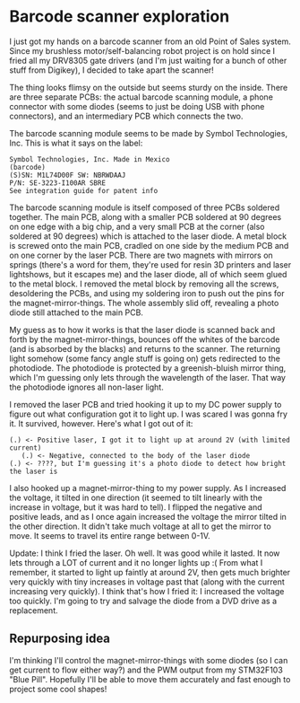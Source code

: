 # Barcode scanner exploration

I just got my hands on a barcode scanner from an old Point of Sales system. Since my brushless motor/self-balancing robot project is on hold since I fried all my DRV8305 gate drivers (and I'm just waiting for a bunch of other stuff from Digikey), I decided to take apart the scanner!

The thing looks flimsy on the outside but seems sturdy on the inside. There are three separate PCBs: the actual barcode scanning module, a phone connector with some diodes (seems to just be doing USB with phone connectors), and an intermediary PCB which connects the two.

The barcode scanning module seems to be made by Symbol Technologies, Inc. This is what it says on the label:

```
Symbol Technologies, Inc. Made in Mexico
(barcode)
(S)SN: M1L74D00F SW: NBRWDAAJ
P/N: SE-3223-I100AR SBRE
See integration guide for patent info
```

The barcode scanning module is itself composed of three PCBs soldered together. The main PCB, along with a smaller PCB soldered at 90 degrees on one edge with a big chip, and a very small PCB at the corner (also soldered at 90 degrees) which is attached to the laser diode. A metal block is screwed onto the main PCB, cradled on one side by the medium PCB and on one corner by the laser PCB. There are two magnets with mirrors on springs (there's a word for them, they're used for resin 3D printers and laser lightshows, but it escapes me) and the laser diode, all of which seem glued to the metal block. I removed the metal block by removing all the screws, desoldering the PCBs, and using my soldering iron to push out the pins for the magnet-mirror-things. The whole assembly slid off, revealing a photo diode still attached to the main PCB.

My guess as to how it works is that the laser diode is scanned back and forth by the magnet-mirror-things, bounces off the whites of the barcode (and is absorbed by the blacks) and returns to the scanner. The returning light somehow (some fancy angle stuff is going on) gets redirected to the photodiode. The photodiode is protected by a greenish-bluish mirror thing, which I'm guessing only lets through the wavelength of the laser. That way the photodiode ignores all non-laser light.

I removed the laser PCB and tried hooking it up to my DC power supply to figure out what configuration got it to light up. I was scared I was gonna fry it. It survived, however. Here's what I got out of it:

```
(.) <- Positive laser, I got it to light up at around 2V (with limited current)
   (.) <- Negative, connected to the body of the laser diode
(.) <- ????, but I'm guessing it's a photo diode to detect how bright the laser is
```

I also hooked up a magnet-mirror-thing to my power supply. As I increased the voltage, it tilted in one direction (it seemed to tilt linearly with the increase in voltage, but it was hard to tell). I flipped the negative and positive leads, and as I once again increased the voltage the mirror tilted in the other direction. It didn't take much voltage at all to get the mirror to move. It seems to travel its entire range between 0-1V.

Update: I think I fried the laser. Oh well. It was good while it lasted. It now lets through a LOT of current and it no longer lights up :( From what I remember, it started to light up faintly at around 2V, then gets much brighter very quickly with tiny increases in voltage past that (along with the current increasing very quickly). I think that's how I fried it: I increased the voltage too quickly. I'm going to try and salvage the diode from a DVD drive as a replacement.

## Repurposing idea

I'm thinking I'll control the magnet-mirror-things with some diodes (so I can get current to flow either way?) and the PWM output from my STM32F103 "Blue Pill". Hopefully I'll be able to move them accurately and fast enough to project some cool shapes!
